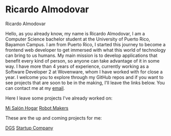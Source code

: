 # Ricardo Almodovar
Ricardo Almodovar

Hello, as you already know, my name is Ricardo Almodovar, I am a Computer Science bachelor student at the University of Puerto Rico, Bayamon Campus. I am from Puerto Rico, I started this journey to become a frontend web developer to get immersed with what this world of technology can bring to us humans. My main mission is to develop applications that benefit every kind of person, so anyone can take advantage of it in some way. I have more than 4 years of experience, currently working as a Software Developer 2 at Wovenware, whom I have worked with for close a year. I welcome you to explore through my GitHub repos and if you want to see projects that are soon to be in the making, I'll leave the links below. You can contact me at my [email](ralmodovardev@gmail.com).

Here I leave some projects I've already worked on:

[Mi Salón Hogar](misalonhogar.com)
[Robot Makers](robotmakerspr.com/index.html)

These are the up and coming projects for me:

[DGS](ralmodovar24.github.io/dgs-master)
[Startup Company](ralmodovar24.github.io/startup)
